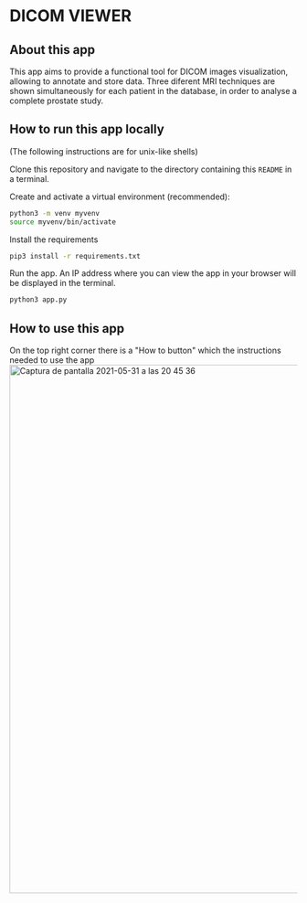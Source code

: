 # DICOM VIEWER

## About this app

This app aims to provide a functional tool for DICOM images visualization, allowing to annotate and store data.
Three diferent MRI techniques are shown simultaneously for each patient in the database, in order to analyse a complete prostate study.



## How to run this app locally

(The following instructions are for unix-like shells)

Clone this repository and navigate to the directory containing this `README` in
a terminal.

Create and activate a virtual environment (recommended):

```bash
python3 -m venv myvenv
source myvenv/bin/activate
```

Install the requirements

```bash
pip3 install -r requirements.txt
```

Run the app. An IP address where you can view the app in your browser will be
displayed in the terminal.

```bash
python3 app.py
```


## How to use this app
On the top right corner there is a "How to button" which the instructions needed to use the app
<img width="925" alt="Captura de pantalla 2021-05-31 a las 20 45 36" src="https://user-images.githubusercontent.com/82100961/120231212-37d86480-c251-11eb-8606-641fc3498812.png">


